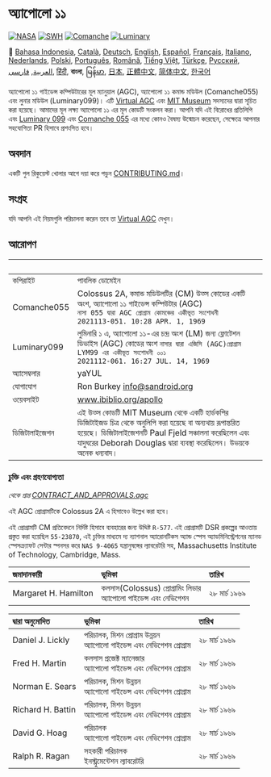 # অ্যাপোলো ১১

[![NASA][1]][2]
[![SWH]][SWH_URL]
[![Comanche]][ComancheMilestone]
[![Luminary]][LuminaryMilestone]

:crossed_flags:
[Bahasa Indonesia][ID],
[Català][CA],
[Deutsch][DE],
[English][EN],
[Español][ES],
[Français][FR],
[Italiano][IT],
[Nederlands][NL],
[Polski][PL],
[Português][PT_BR],
[Română][RO],
[Tiếng Việt][VI],
[Türkçe][TR],
[Русский][RU],
[العربية][AR],
[فارسی][FA],
[हिंदी][HI_IN],
**বাংলা**,
[မြန်မာ][MM],
[日本][JA],
[正體中文][ZH_TW],
[简体中文][ZH_CN],
[한국어][KO_KR]

[AR]:README.ar.md
[BD_BN]:README.bd_bn.md
[CA]:README.ca.md
[DE]:README.de.md
[EN]:README.md
[ES]:README.es.md
[FA]:README.fa.md
[FR]:README.fr.md
[HI_IN]:README.hi_in.md
[ID]:README.id.md
[IT]:README.it.md
[JA]:README.ja.md
[KO_KR]:README.ko_kr.md
[MM]:README.mm.md
[PL]:README.pl.md
[PT_BR]:README.pt_br.md
[RO]:README.ro.md
[RU]:README.ru.md
[TR]:README.tr.md
[VI]:README.vi.md
[ZH_CN]:README.zh_cn.md
[ZH_TW]:README.zh_tw.md
[NL]:README.nl.md

অ্যাপোলো ১১ গাইডেন্স কম্পিউটারের মূল ম্যানুয়াল (AGC), অ্যাপোলো ১১ কমান্ড মডিউল (Comanche055) এবং লুনার মডিউল (Luminary099)। এটি [Virtual AGC][3] এবং [MIT Museum][4] সদস্যদের দ্বারা সূচিত করা হয়েছে। আমাদের মূল লক্ষ্য অ্যাপোলো ১১ এর মূল কোডটি সংকলন করা। আপনি যদি এই বিরোধের প্রতিলিপি এবং [Luminary 099][5] এবং [Comanche 055][6] এর মধ্যে কোনও বৈষম্য উন্মোচন করেছেন, সেক্ষেত্রে আপনার সহযোগিতা PR হিসাবে প্রশংসিত হবে।

## অবদান

একটি পুল রিকুয়েস্ট খোলার আগে দয়া করে পড়ুন [CONTRIBUTING.md][7]।

## সংগ্রহ

যদি আপনি এই নিয়মগুলি পরিচালনা করেন তবে তা [Virtual AGC][8] দেখুন।

## আরোপণ

&nbsp;       | &nbsp;
:----------- | :-----
কপিরাইট       | পাবলিক ডোমেইন
Comanche055  | Colossus 2A, কমান্ড মডিউলটির (CM) উত্স কোডের একটি অংশ, অ্যাপোলো ১১ গাইডেন্স কম্পিউটার (AGC)<br>`নাসা 055 দ্বারা AGC প্রোগ্রাম কোমঞ্চের একীভূত সংশোধনী`<br>`2021113-051. 10:28 APR. 1, 1969`
Luminary099  | লুমিনারি ১ এ, অ্যাপোলো ১১-এর চন্দ্র অংশ (LM) জন্য ফ্লোটেশন ডিভাইস (AGC) কোডের অংশ `নাসার দ্বারা এজিসি (AGC)প্রোগ্রাম LYM99 এর একীভূত সংশোধনী ০০১`<br>`2021112-061. 16:27 JUL. 14, 1969`
অ্যাসেম্বলার     | yaYUL
যোগাযোগ      | Ron Burkey <info@sandroid.org>
ওয়েবসাইট      | www.ibiblio.org/apollo
ডিজিটালাইজেশন | এই উত্স কোডটি MIT Museum থেকে একটি হার্ডকপির ডিজিটাইজড চিত্র থেকে অনুলিপি করা হয়েছে বা অন্যথায় রূপান্তরিত হয়েছে। ডিজিটালাইজেশনটি Paul Fjeld সঞ্চালনা করেছিলেন এবং যাদুঘরের Deborah Douglas দ্বারা ব্যবস্থা করেছিলেন। উভয়কে অনেক ধন্যবাদ।

### চুক্তি এবং গ্রহণযোগ্যতা

*থেকে প্রাপ্ত [CONTRACT_AND_APPROVALS.agc]*

এই AGC প্রোগ্রামটিকে Colossus 2A এ হিসাবেও উল্লেখ করা হবে।

এই প্রোগ্রামটি CM প্রতিবেদনে নির্দিষ্ট হিসাবে ব্যবহারের জন্য উদ্দিষ্ট `R-577`. এই প্রোগ্রামটি DSR প্রকল্পের আওতায় প্রস্তুত করা হয়েছিল `55-23870`, এই চুক্তির মাধ্যমে দ্য ন্যাশনাল অ্যারোনটিকস অ্যান্ড স্পেস অ্যাডমিনিস্ট্রেশনের ম্যানড স্পেসক্র্যাফট সেন্টার স্পনসর করে `NAS 9-4065` যন্ত্রানুষঙ্গের ল্যাবরেটরি সহ, Massachusetts Institute of Technology, Cambridge, Mass.

জমাদানকারী            | ভূমিকা | তারিখ
:------------------- | :---- | :---
Margaret H. Hamilton | কলসাস(Colossus) প্রোগ্রামিং লিডার<br>অ্যাপোলো গাইডেন্স এবং নেভিগেশন | ২৮ মার্চ ১৯৬৯

দ্বারা অনুমোদিত      | ভূমিকা | তারিখ
:---------------- | :--- | :---
Daniel J. Lickly  | পরিচালক, মিশন প্রোগ্রাম উন্নয়ন<br>অ্যাপোলো গাইডেন্স এবং নেভিগেশন প্রোগ্রাম | ২৮ মার্চ ১৯৬৯
Fred H. Martin    | কলসাস প্রজেক্ট ম্যানেজার<br>অ্যাপোলো গাইডেন্স এবং নেভিগেশন প্রোগ্রাম | ২৮ মার্চ ১৯৬৯
Norman E. Sears   | পরিচালক, মিশন উন্নয়ন<br>অ্যাপোলো গাইডেন্স এবং নেভিগেশন প্রোগ্রাম | ২৮ মার্চ ১৯৬৯
Richard H. Battin | পরিচালক, মিশন উন্নয়ন<br>অ্যাপোলো গাইডেন্স এবং নেভিগেশন প্রোগ্রাম | ২৮ মার্চ ১৯৬৯
David G. Hoag     | পরিচালক<br>অ্যাপোলো গাইডেন্স এবং নেভিগেশন প্রোগ্রাম | ২৮ মার্চ ১৯৬৯
Ralph R. Ragan    | সহকারী পরিচালক<br>ইনস্ট্রুমেন্টেশন ল্যাবরেটরি | ২৮ মার্চ ১৯৬৯

[CONTRACT_AND_APPROVALS.agc]:https://github.com/chrislgarry/Apollo-11/blob/master/Comanche055/CONTRACT_AND_APPROVALS.agc
[1]:https://rawcdn.githack.com/aleen42/badges/c9246f74/src/nasa.svg
[2]:https://www.nasa.gov/mission_pages/apollo/missions/apollo11.html
[3]:http://www.ibiblio.org/apollo/
[4]:http://web.mit.edu/museum/
[5]:http://www.ibiblio.org/apollo/ScansForConversion/Luminary099/
[6]:http://www.ibiblio.org/apollo/ScansForConversion/Comanche055/
[7]:https://github.com/chrislgarry/Apollo-11/blob/master/CONTRIBUTING.md
[8]:https://github.com/rburkey2005/virtualagc
[SWH]:https://archive.softwareheritage.org/badge/origin/https://github.com/chrislgarry/Apollo-11/
[SWH_URL]:https://archive.softwareheritage.org/browse/origin/https://github.com/chrislgarry/Apollo-11/
[Comanche]:https://badgen.net/github/milestones/chrislgarry/Apollo-11/1
[ComancheMilestone]:https://github.com/chrislgarry/Apollo-11/milestone/1
[Luminary]:https://badgen.net/github/milestones/chrislgarry/Apollo-11/2
[LuminaryMilestone]:https://github.com/chrislgarry/Apollo-11/milestone/2
